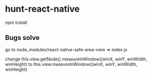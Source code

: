 # hunt-react-native

npm install

## Bugs solve

  go to node_modules/react-native-safe-area-view => index.js
  
  change
  this.view.getNode().measureInWindow((winX, winY, winWidth, winHeight)
  to
  this.view.measureInWindow((winX, winY, winWidth, winHeight)
  
